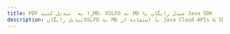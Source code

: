 ---title: PDF را به  تبدیل کنیدMD، XSLFO به MD مبدل رایگان یا Java SDKdescription: تبدیل رایگانXSLFO به MD با استفاده از Java Cloud APIs & SDK همچنین اسناد PDF را در Cloud ایجاد، ویرایش و رندر کنید.---